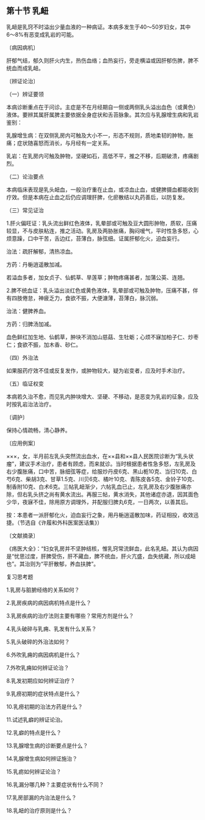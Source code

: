 ## 第十节 乳衄

乳衄是乳窍不时溢出少量血液的一种病证。本病多发生于40〜50岁妇女，其中6〜8%有恶变成乳岩的可能。

〔病因病机〕

肝郁气结，郁久则肝火内生，热伤血络；血热妄行，旁走横溢或因肝郁伤脾，脾不统血而成乳衄。

〔辨证论治〕

（一）辨证要领

本病诊断重点在于问诊。主症是不在月经期自一侧或两侧乳头溢出血色（或黄色）液体。要辨其属肝属脾主要依据全身症状和舌苔脉象。其次应与乳腺增生病和乳岩鉴别：

乳腺增生病：在双侧乳房内可触及大小不一，形态不规则，质地柔韧的肿物，胀痛；症状随喜怒而消长，与月经有一定关系。

乳岩：在乳房内可触及肿物，坚硬如石，高低不平，推之不移，后期破溃，疼痛剧烈。

（二）论治要点

本病临床表现是乳头衄血，一般治疗重在止血，或凉血止血，或健脾摄血都能收到疗效。但是本病在止血之后仍应调理肝脾，化瘀散结以丸药善后，以防复发。

（三）常见证治

1.肝火偏旺证：乳头流出鲜红色液体，乳晕部或可触及豆大圆形肿物，质软，压痛较显，不与皮肤粘连，推之活动。乳房及两胁胀痛，胸闷嗳气，平时性急多怒，心烦意躁，口中干苦，舌边红，苔薄白，脉弦细。证属肝郁化火，迫血妄行。

治法：疏肝解郁，清热凉血。

方药：丹梔逍遥散加减。

若溢血多者，加女贞子、仙鹤草、旱莲草；肿物疼痛甚者，加蒲公英、连翘。

2.脾不统血证：乳头溢出淡红色或黄色液体，乳晕部或可触及肿物，压痛不甚，伴有四肢倦怠，神疲乏力，食欲不振，大便溏薄，苔薄白，脉沉弱。

治法：健脾养血。

方药：归脾汤加减。

血色鲜红加生地、仙鹤草，肿块不消加山慈菇、生牡蛎；心烦不寐加柏子仁、炒枣仁；食欲不振，加木香、砂仁。

（四）外治法

如果服药疗效不佳或反复发作，或肿物较大，疑为岩变者，应及时手术治疗。

（五）临证权变

本病若久治不愈，而见乳内肿块增大、坚硬、不移动，是恶变为乳岩的征象，应及时按乳岩治法治疗。

〔调护〕

保持心情疏畅，清心静养。

〔应用例案〕

×××，女，半月前左乳头突然流出血水，在××县和××县人民医院诊断为“乳头状瘤”，建议手术治疗，患者有顾虑，而来就诊。当时根据患者性急多怒，左乳房及右少腹胀痛，口中苦，脉细弦等症，给服炒丹皮6克、黑山栀10克、当归10克、白芍6克、柴胡3克、甘草1.5克、川贝6克、橘叶10克、青陈皮各5克、金铃子10克、制香附10克、白术6克。三帖乳衄渐少，六帖乳血已止，左乳房及右少腹胀痛亦除，但右乳头挤之尚有黄水流出。再服三帖，黄水消失，其他诸症亦退，因其面色少华，夜寐不佳，除用原方调理外，并配服归脾丸6克，一日两次，以善其后。

按：本患者一派肝郁化火，迫血妄行之象，用丹梔逍遥散加味，药证相投，收效迅捷。（节选自《许履和外科医案医话集》）

〔文献摘录〕

《疡医大全》：“妇女乳房并不坚肿结核，惟乳窍常流鲜血，此名乳衄。其认为病因是“忧思过度，肝脾受伤，肝不藏血，脾不统血，肝火亢盛，血失统藏，所以成衄也”。其治则为“平肝散郁，养血扶脾”。

复习思考题

1.乳房与脏腑经络的关系如何？

2.乳房疾病的病因病机特点是什么？

3.乳房疾病的治疗法则主要有哪些？常用方剂是什么？

4.乳头破碎与乳痈、乳发有什么关系？

5.乳头破碎的外治法如何？

6.外吹乳痈的病因病机是什么？

7.外吹乳痈如何辨证论治？

8.乳发初期应如何辨证治疗？

9.乳痨初期的症状特点是什么？

10.乳痨初期的治法方药是什么？

11.试述乳癖的辨证论治。

12.乳癖的特点是什么？

13.乳腺增生病的诊断要点是什么？

14.乳腺增生病如何辨证施治？

15.乳疬如何辨证论治？

16.乳漏分哪几种？主要症状有什么不同？

17.乳房部漏的内治法是什么？

18.乳衄的治疗原则是什么？